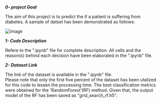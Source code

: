 ***0- project Goal***

The aim of this project is to predict the if a patient is suffering from diabetes. A sample of datset has been demonstrated as follows:

![image](https://github.com/mason-85/diabetes-prognosis/assets/156556839/151bd2c3-f5e0-4750-91a5-811bf21951ba)


***1- Code Description***

Refere to the ".ipynb" file for complete description. All cells and the reason(s) behind each decision have been elaborated in the ".ipynb"
file.</br>

***2- Dataset Link***

The link of the dataset is available in the ".ipynb" file.</br>
Please note that only the first five percent of the dataset has been utalized for this code to lessen the processing time.
The best classification metrics were obtained for the 'RandomForest'(RF) method. Given that, the output model of the RF has been saved as
"grid_search_rf.h5".
